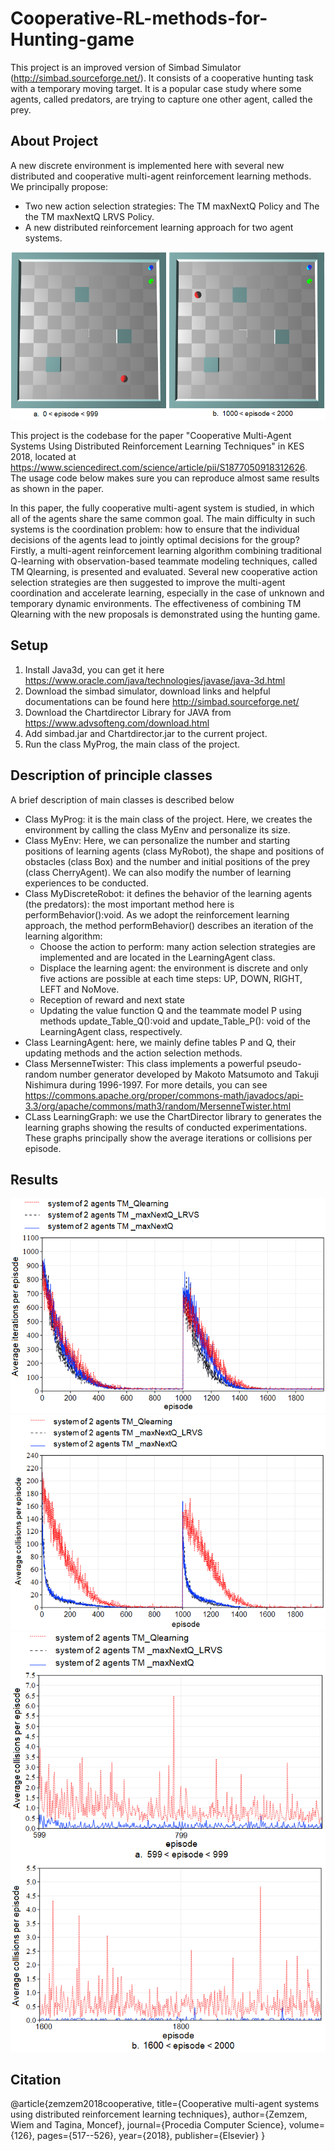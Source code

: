 # Cooperative-RL-methods-for-Hunting-game

This project is an improved version of Simbad Simulator (http://simbad.sourceforge.net/).  It consists of a cooperative hunting task with a temporary moving target. It is a popular case study where some agents, called predators, are trying to capture one other agent, called the prey.

## About Project
A new discrete environment is implemented here with several new distributed and cooperative multi-agent reinforcement learning methods. We principally propose:
*	Two new action selection strategies: The TM maxNextQ Policy and The the TM maxNextQ LRVS Policy.
*	A new distributed reinforcement learning approach for two agent systems. 

<img src="/Cooperative-RL-methods-for-Hunting-game/images/Testing_environment.png" alt="Testing_environment"/>

This project is the codebase for the paper "Cooperative Multi-Agent Systems Using Distributed Reinforcement Learning Techniques" in KES 2018, located at https://www.sciencedirect.com/science/article/pii/S1877050918312626. The usage code below makes sure you can reproduce almost same results as shown in the paper.

In this paper, the fully cooperative multi-agent system is studied, in which all of the agents share the same common goal. The main difficulty in such systems is the coordination problem: how to ensure that the individual decisions of the agents lead to jointly optimal decisions for the group? Firstly, a multi-agent reinforcement learning algorithm combining traditional Q-learning with observation-based teammate modeling techniques, called TM Qlearning, is presented and evaluated. Several new cooperative action selection strategies are then suggested to improve the multi-agent coordination and accelerate learning, especially in the case of unknown and temporary dynamic environments. The effectiveness of combining TM Qlearning with the new proposals is demonstrated using the hunting game.

## Setup
1)	Install Java3d, you can get it here https://www.oracle.com/java/technologies/javase/java-3d.html
2)	Download the simbad simulator, download links and helpful documentations can be found here http://simbad.sourceforge.net/
3)	Download the Chartdirector Library for JAVA from  https://www.advsofteng.com/download.html
4)	Add  simbad.jar and Chartdirector.jar to the current project.
5)	Run the class MyProg, the main class of the project.

## Description of principle classes
A brief description of main classes is described below
*	Class MyProg: it is the main class of the project. Here, we creates the environment by calling the class MyEnv  and personalize its size.
*	Class MyEnv: Here, we can personalize the number and starting positions of learning agents  (class MyRobot), the shape and positions of obstacles (class Box) and the number and initial positions of the prey (class CherryAgent). We can also modify the number of learning experiences to be conducted.
*	Class MyDiscreteRobot: it defines the behavior of the learning agents (the predators): the most important method here is performBehavior():void. As we adopt the reinforcement learning approach, the method performBehavior() describes an iteration of the learning algorithm:
    *	Choose the action to perform: many action selection strategies are implemented and are located in the LearningAgent class.
    *	Displace the learning agent: the environment is discrete and only five actions are possible at each time steps: UP, DOWN, RIGHT, LEFT and NoMove. 
    * Reception of reward and next state
    * Updating the value function Q and the teammate model P using methods update_Table_Q():void and update_Table_P(): void of the  LearningAgent class, respectively.
*	Class LearningAgent: here, we mainly define tables P and Q, their updating methods and the action selection methods.
*	Class MersenneTwister: This class implements a powerful pseudo-random number generator developed by Makoto Matsumoto and Takuji Nishimura during 1996-1997. For more details, you can see https://commons.apache.org/proper/commons-math/javadocs/api-3.3/org/apache/commons/math3/random/MersenneTwister.html
*	CLass LearningGraph: we use the ChartDirector library to generates the learning graphs showing the results of conducted experimentations. These graphs principally show the average iterations or collisions per episode.

## Results

<img src="/Cooperative-RL-methods-for-Hunting-game/images/learningIteration.png" alt="learningIteration"/>

<img src="/Cooperative-RL-methods-for-Hunting-game/images/collision.png" alt="collision"/>

<img src="/Cooperative-RL-methods-for-Hunting-game/images/collisionAfterConvergence.png" alt="collisionAfterConvergence"/>

## Citation
@article{zemzem2018cooperative,
  title={Cooperative multi-agent systems using distributed reinforcement learning techniques},
  author={Zemzem, Wiem and Tagina, Moncef},
  journal={Procedia Computer Science},
  volume={126},
  pages={517--526},
  year={2018},
  publisher={Elsevier}
}

